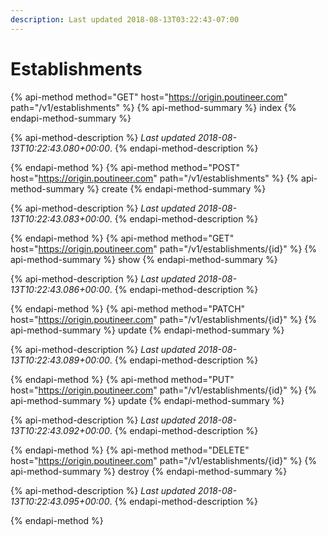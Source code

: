 ```yaml
---
description: Last updated 2018-08-13T03:22:43-07:00
---
```


# Establishments

{% api-method method="GET" host="https://origin.poutineer.com" path="/v1/establishments" %}
  {% api-method-summary %}
    index
  {% endapi-method-summary %}

  {% api-method-description %}
    *Last updated <time time="2018-08-13T10:22:43.080+00:00">2018-08-13T10:22:43.080+00:00</time>*.
  {% endapi-method-description %}


{% endapi-method %}
{% api-method method="POST" host="https://origin.poutineer.com" path="/v1/establishments" %}
  {% api-method-summary %}
    create
  {% endapi-method-summary %}

  {% api-method-description %}
    *Last updated <time time="2018-08-13T10:22:43.083+00:00">2018-08-13T10:22:43.083+00:00</time>*.
  {% endapi-method-description %}


{% endapi-method %}
{% api-method method="GET" host="https://origin.poutineer.com" path="/v1/establishments/{id}" %}
  {% api-method-summary %}
    show
  {% endapi-method-summary %}

  {% api-method-description %}
    *Last updated <time time="2018-08-13T10:22:43.086+00:00">2018-08-13T10:22:43.086+00:00</time>*.
  {% endapi-method-description %}


{% endapi-method %}
{% api-method method="PATCH" host="https://origin.poutineer.com" path="/v1/establishments/{id}" %}
  {% api-method-summary %}
    update
  {% endapi-method-summary %}

  {% api-method-description %}
    *Last updated <time time="2018-08-13T10:22:43.089+00:00">2018-08-13T10:22:43.089+00:00</time>*.
  {% endapi-method-description %}


{% endapi-method %}
{% api-method method="PUT" host="https://origin.poutineer.com" path="/v1/establishments/{id}" %}
  {% api-method-summary %}
    update
  {% endapi-method-summary %}

  {% api-method-description %}
    *Last updated <time time="2018-08-13T10:22:43.092+00:00">2018-08-13T10:22:43.092+00:00</time>*.
  {% endapi-method-description %}


{% endapi-method %}
{% api-method method="DELETE" host="https://origin.poutineer.com" path="/v1/establishments/{id}" %}
  {% api-method-summary %}
    destroy
  {% endapi-method-summary %}

  {% api-method-description %}
    *Last updated <time time="2018-08-13T10:22:43.095+00:00">2018-08-13T10:22:43.095+00:00</time>*.
  {% endapi-method-description %}


{% endapi-method %}
